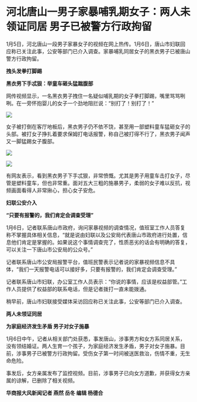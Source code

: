 # 河北唐山一男子家暴哺乳期女子：两人未领证同居 男子已被警方行政拘留

1月5日，河北唐山一段男子家暴女子的视频在网上热传。1月6日，唐山市妇联回应称已关注此事，公安等部门已介入调查。家暴哺乳同居女子的黑衣男子已被唐山警方行政拘留。

**拽头发拳打脚踢**

**黑衣男下手忒狠：举童车砸头猛踹腹部**

网传视频显示，一名黑衣男子拽住一名疑似哺乳期的女子拳打脚踢，嘴里骂骂咧咧。在一旁怀抱婴儿的女子一个劲地阻拦说：“别打了！别打了！”

![](https://inews.gtimg.com/newsapp_bt/0/15596825940/1000)

女子被打倒在客厅地板后，黑衣男子仍不依不饶，甚至用一部塑料童车猛砸女子的头部。被打女子挣扎着要求保姆打电话报警，称自己被打得不行了，黑衣男子闻声又一脚猛踢女子腹部。

![](https://inews.gtimg.com/newsapp_bt/0/15596825935/1000)

![](https://inews.gtimg.com/newsapp_bt/0/15596825942/1000)

有网友表示，看到黑衣男子下手忒狠，非常愤慨。尤其是男子用童车击打女子，尽管是塑料童车，但也非常重。面对五大三粗的施暴男子，柔弱的女子难以反抗，视频画面看得人非常揪心，担心女子安危。

**妇联公安介入**

**“只要有报警的，我们肯定会调查受理”**

1月6日，记者联系唐山市政府，询问家暴视频的调查情况，值班室工作人员答复称不掌握具体相关信息，“就是说由妇联以及公安局代表唐山市政府进行处置，信息他们肯定是掌握的。如果说这个事情调查完了，性质恶劣的话会有明确的答复，可以关注一下唐山市公安局的公众号。”

记者联系唐山市公安局报警平台，值班民警表示记者说的家暴视频信息不具体，“我们一天报警电话可以接好多，只要有报警的，我们肯定会调查受理。”

记者联系唐山市妇联，办公室工作人员表示：“你说的事情，应该是权益部管。”工作人员提供了权益部的联系电话，但是记者拨打一直未能拨通。

稍早前，唐山市妇联接受媒体采访回应称已关注此事，公安等部门已介入调查。

**两人未领证同居**

**为家庭经济发生矛盾 男子对女子施暴**

1月6日中午，记者从相关部门处获悉，事发唐山，涉事男方和女方系同居关系，没有领结婚证。两人生育一个孩子，为家庭经济发生矛盾，男子对女子施暴。目前，涉事男子已被警方行政拘留。受伤女子第一时间被送医救治，伤情不重，无生命危险。

事发后，女方亲属发布了监控视频。目前，涉事男子已向女方道歉，并获得女方亲属的谅解，已删除了相关视频。

**华商报大风新闻记者 燕然 岳冬 编辑 杨德合**

